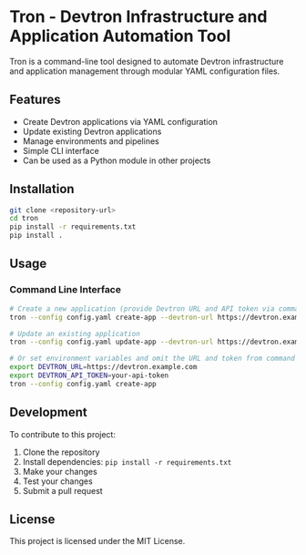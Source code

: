 # Tron - Devtron Infrastructure and Application Automation Tool

Tron is a command-line tool designed to automate Devtron infrastructure and application management through modular YAML configuration files.

## Features

- Create Devtron applications via YAML configuration
- Update existing Devtron applications
- Manage environments and pipelines
- Simple CLI interface
- Can be used as a Python module in other projects

## Installation

```bash
git clone <repository-url>
cd tron
pip install -r requirements.txt
pip install .
```

## Usage

### Command Line Interface

```bash
# Create a new application (provide Devtron URL and API token via command line or environment variables)
tron --config config.yaml create-app --devtron-url https://devtron.example.com --api-token your-api-token

# Update an existing application
tron --config config.yaml update-app --devtron-url https://devtron.example.com --api-token your-api-token

# Or set environment variables and omit the URL and token from command line
export DEVTRON_URL=https://devtron.example.com
export DEVTRON_API_TOKEN=your-api-token
tron --config config.yaml create-app
```

## Development

To contribute to this project:

1. Clone the repository
2. Install dependencies: `pip install -r requirements.txt`
3. Make your changes
4. Test your changes
5. Submit a pull request

## License

This project is licensed under the MIT License.
